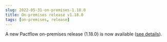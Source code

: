 ```yaml
---
slug: 2022-05-31-on-premises-1.18.0
title: On-premises release v1.18.0
tags: [on-premises, release]
---
```


A new Pactflow on-premises release (1.18.0) is now available ([see details](https://docs.pactflow.io/docs/on-premises/releases/1.18.0)).
